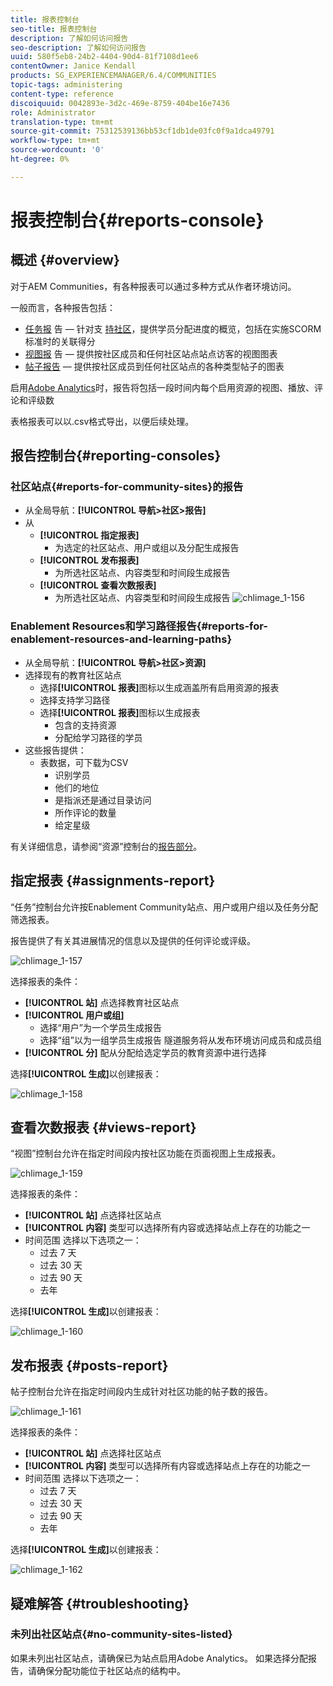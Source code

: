 ```yaml
---
title: 报表控制台
seo-title: 报表控制台
description: 了解如何访问报告
seo-description: 了解如何访问报告
uuid: 580f5eb8-24b2-4404-90d4-81f7108d1ee6
contentOwner: Janice Kendall
products: SG_EXPERIENCEMANAGER/6.4/COMMUNITIES
topic-tags: administering
content-type: reference
discoiquuid: 0042893e-3d2c-469e-8759-404be16e7436
role: Administrator
translation-type: tm+mt
source-git-commit: 75312539136bb53cf1db1de03fc0f9a1dca49791
workflow-type: tm+mt
source-wordcount: '0'
ht-degree: 0%

---
```



# 报表控制台{#reports-console}

## 概述 {#overview}

对于AEM Communities，有各种报表可以通过多种方式从作者环境访问。

一般而言，各种报告包括：

* [任务报](#assignments-report) 告 — 针对支 [持社区](overview.md#enablement-community)，提供学员分配进度的概览，包括在实施SCORM标准时的关联得分
* [视图报](#views-report) 告 — 提供按社区成员和任何社区站点站点访客的视图图表
* [帖子报告](#posts-report)  — 提供按社区成员到任何社区站点的各种类型帖子的图表

启用[Adobe Analytics](sites-console.md#analytics)时，报告将包括一段时间内每个启用资源的视图、播放、评论和评级数

表格报表可以以.csv格式导出，以便后续处理。

## 报告控制台{#reporting-consoles}

### 社区站点{#reports-for-community-sites}的报告

* 从全局导航：**[!UICONTROL 导航>社区>报告]**
* 从
   * **[!UICONTROL 指定报表]**
      * 为选定的社区站点、用户或组以及分配生成报告
   * **[!UICONTROL 发布报表]**
      * 为所选社区站点、内容类型和时间段生成报告
   * **[!UICONTROL 查看次数报表]**
      * 为所选社区站点、内容类型和时间段生成报告
         ![chlimage_1-156](assets/chlimage_1-156.png)

### Enablement Resources和学习路径报告{#reports-for-enablement-resources-and-learning-paths}

* 从全局导航：**[!UICONTROL 导航>社区>资源]**
* 选择现有的教育社区站点
   * 选择&#x200B;**[!UICONTROL 报表]**&#x200B;图标以生成涵盖所有启用资源的报表
   * 选择支持学习路径
   * 选择&#x200B;**[!UICONTROL 报表]**&#x200B;图标以生成报表
      * 包含的支持资源
      * 分配给学习路径的学员
* 这些报告提供：
   * 表数据，可下载为CSV
      * 识别学员
      * 他们的地位
      * 是指派还是通过目录访问
      * 所作评论的数量
      * 给定星级

有关详细信息，请参阅“资源”控制台的[报告部分](resources.md#report)。

## 指定报表 {#assignments-report}

“任务”控制台允许按Enablement Community站点、用户或用户组以及任务分配筛选报表。

报告提供了有关其进展情况的信息以及提供的任何评论或评级。

![chlimage_1-157](assets/chlimage_1-157.png)

选择报表的条件：

* **[!UICONTROL 站]**
点选择教育社区站点
* **[!UICONTROL 用户或组]**
   * 选择“用户”为一个学员生成报告
   * 选择“组”以为一组学员生成报告
隧道服务将从发布环境访问成员和成员组
* **[!UICONTROL 分]**
配从分配给选定学员的教育资源中进行选择

选择&#x200B;**[!UICONTROL 生成]**&#x200B;以创建报表：

![chlimage_1-158](assets/chlimage_1-158.png)

## 查看次数报表 {#views-report}

“视图”控制台允许在指定时间段内按社区功能在页面视图上生成报表。

![chlimage_1-159](assets/chlimage_1-159.png)

选择报表的条件：

* **[!UICONTROL 站]**
点选择社区站点
* **[!UICONTROL 内容]**
类型可以选择所有内容或选择站点上存在的功能之一
* 时间范围
选择以下选项之一：
   * 过去 7 天
   * 过去 30 天
   * 过去 90 天
   * 去年

选择&#x200B;**[!UICONTROL 生成]**&#x200B;以创建报表：

![chlimage_1-160](assets/chlimage_1-160.png)

## 发布报表 {#posts-report}

帖子控制台允许在指定时间段内生成针对社区功能的帖子数的报告。

![chlimage_1-161](assets/chlimage_1-161.png)

选择报表的条件：

* **[!UICONTROL 站]**
点选择社区站点
* **[!UICONTROL 内容]**
类型可以选择所有内容或选择站点上存在的功能之一
* 时间范围
选择以下选项之一：
   * 过去 7 天
   * 过去 30 天
   * 过去 90 天
   * 去年

选择&#x200B;**[!UICONTROL 生成]**&#x200B;以创建报表：

![chlimage_1-162](assets/chlimage_1-162.png)

## 疑难解答 {#troubleshooting}

### 未列出社区站点{#no-community-sites-listed}

如果未列出社区站点，请确保已为站点启用Adobe Analytics。 如果选择分配报告，请确保分配功能位于社区站点的结构中。
